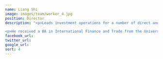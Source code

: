 ```yaml
---
name: Liang Shi
image: images/team/worker_4.jpg
position: Director
description: "<p>Leads investment operations for a number of direct and affiliate investments throughout China.  Tom previously was a Senior Manager of Shanghai Pharmaceuticals Holding Co. Ltd where he was responsible for direct investments and M&A.</p>

<p>He received a BA in International Finance and Trade from the University of Portsmouth and an MSc in Finance from the University of Bristol (UK).</p>"
facebook_url:
twitter_url:
google_url:
sort: 4
---
```

